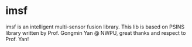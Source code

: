 # imsf
imsf is an intelligent multi-sensor fusion library.
This lib is based on PSINS library written by Prof. Gongmin Yan @ NWPU, great thanks and respect to Prof. Yan!
